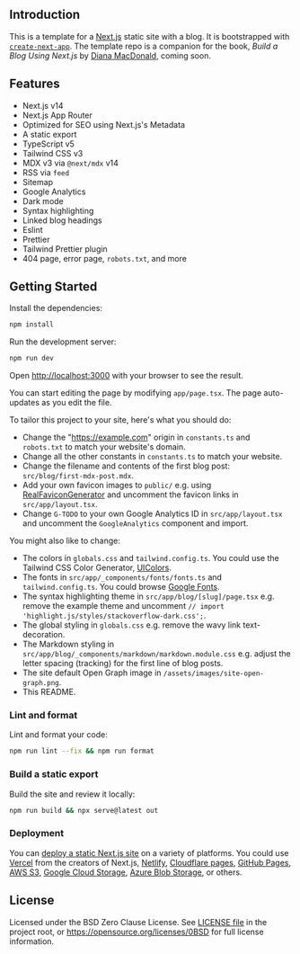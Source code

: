 ## Introduction

This is a template for a [Next.js](https://nextjs.org/) static site with a blog. It is bootstrapped with [`create-next-app`](https://github.com/vercel/next.js/tree/canary/packages/create-next-app). The template repo is a companion for the book, <cite>Build a Blog Using Next.js</cite> by [Diana MacDonald](https://didoesdigital.com), coming soon.

## Features

- Next.js v14
- Next.js App Router
- Optimized for SEO using Next.js's Metadata
- A static export
- TypeScript v5
- Tailwind CSS v3
- MDX v3 via `@next/mdx` v14
- RSS via `feed`
- Sitemap
- Google Analytics
- Dark mode
- Syntax highlighting
- Linked blog headings
- Eslint
- Prettier
- Tailwind Prettier plugin
- 404 page, error page, `robots.txt`, and more

## Getting Started

Install the dependencies:

```bash
npm install
```

Run the development server:

```bash
npm run dev
```

Open [http://localhost:3000](http://localhost:3000) with your browser to see the result.

You can start editing the page by modifying `app/page.tsx`. The page auto-updates as you edit the file.

To tailor this project to your site, here's what you should do:

- Change the "https://example.com" origin in `constants.ts` and `robots.txt` to match your website's domain.
- Change all the other constants in `constants.ts` to match your website.
- Change the filename and contents of the first blog post: `src/blog/first-mdx-post.mdx`.
- Add your own favicon images to `public/` e.g. using [RealFaviconGenerator](https://realfavicongenerator.net/) and uncomment the favicon links in `src/app/layout.tsx`.
- Change `G-TODO` to your own Google Analytics ID in `src/app/layout.tsx` and uncomment the `GoogleAnalytics` component and import.

You might also like to change:

- The colors in `globals.css` and `tailwind.config.ts`. You could use the Tailwind CSS Color Generator, [UIColors](https://uicolors.app/create).
- The fonts in `src/app/_components/fonts/fonts.ts` and `tailwind.config.ts`. You could browse [Google Fonts](https://fonts.google.com/?vfonly=true).
- The syntax highlighting theme in `src/app/blog/[slug]/page.tsx` e.g. remove the example theme and uncomment `// import 'highlight.js/styles/stackoverflow-dark.css';`.
- The global styling in `globals.css` e.g. remove the wavy link text-decoration.
- The Markdown styling in `src/app/blog/_components/markdown/markdown.module.css` e.g. adjust the letter spacing (tracking) for the first line of blog posts.
- The site default Open Graph image in `/assets/images/site-open-graph.png`.
- This README.

### Lint and format

Lint and format your code:

```sh
npm run lint --fix && npm run format
```

### Build a static export

Build the site and review it locally:

```sh
npm run build && npx serve@latest out
```

### Deployment

You can [deploy a static Next.js site](https://nextjs.org/docs/app/building-your-application/deploying/static-exports#deploying) on a variety of platforms. You could use [Vercel](https://vercel.com/) from the creators of Next.js, [Netlify](https://www.netlify.com/), [Cloudflare pages](https://developers.cloudflare.com/pages/framework-guides/nextjs/deploy-a-static-nextjs-site/), [GitHub Pages](https://pages.github.com/), [AWS S3](https://aws.amazon.com/s3/), [Google Cloud Storage](https://cloud.google.com/storage), [Azure Blob Storage](https://azure.microsoft.com/en-us/services/storage/blobs/), or others.

## License

Licensed under the BSD Zero Clause License. See [LICENSE file](LICENSE.md) in the project root, or <https://opensource.org/licenses/0BSD> for full license information.
